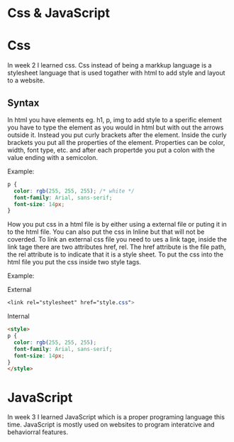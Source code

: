 # Css & JavaScript

# Css
In week 2 I learned css. Css instead of being a markkup language is a stylesheet language that is used togather with html to add style and layout to a website.

## Syntax
In html you have elements eg. h1, p, img to add style to a sperific element you have to type the element as you would in html but with out the arrows outside it. Instead you put curly brackets after the element. Inside the curly brackets you put all the properties of the element. Properties can be color, width, font type, etc. and after each propertde you put a colon with the value ending with a semicolon.

Example:
```css
p {
  color: rgb(255, 255, 255); /* white */
  font-family: Arial, sans-serif;
  font-size: 14px;
}
```
How you put css in a html file is by either using a external file or puting it in to the html file. You can also put the css in Inline but that will not be coverded. To link an external css file you need to ues a link tage, inside the link tage there are two attributes href, rel. The href attribute is the file path, the rel attribute is to indicate that it is a style sheet. To put the css into the html file you put the css inside two style tags.

Example:

External
```css
<link rel="stylesheet" href="style.css">
```

Internal 
```html
<style>
p {
  color: rgb(255, 255, 255);
  font-family: Arial, sans-serif;
  font-size: 14px;
}
</style>
```

# JavaScript
In week 3 I learned JavaScript which is a proper programing language this time. JavaScript is mostly used on websites to program interatcive and behaviorral features.
